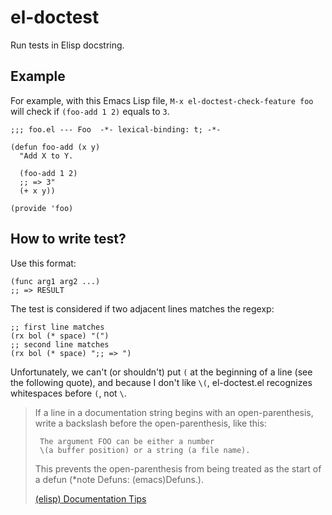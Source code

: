 # el-doctest

Run tests in Elisp docstring.

## Example

For example, with this Emacs Lisp file, `M-x el-doctest-check-feature foo` will check if `(foo-add 1 2)` equals to `3`.

```emacs-lisp
;;; foo.el --- Foo  -*- lexical-binding: t; -*-

(defun foo-add (x y)
  "Add X to Y.

  (foo-add 1 2)
  ;; => 3"
  (+ x y))

(provide 'foo)
```

## How to write test?

Use this format:

    (func arg1 arg2 ...)
    ;; => RESULT

The test is considered if two adjacent lines matches the regexp:

``` emacs-lisp
;; first line matches
(rx bol (* space) "(")
;; second line matches
(rx bol (* space) ";; => ")
```

Unfortunately, we can't (or shouldn't) put `(` at the beginning of a line (see
the following quote), and because I don't like `\(`, el-doctest.el recognizes
whitespaces before `(`, not `\`.

> If a line in a documentation string begins with an
> open-parenthesis, write a backslash before the open-parenthesis,
> like this:
>
>      The argument FOO can be either a number
>      \(a buffer position) or a string (a file name).
>
> This prevents the open-parenthesis from being treated as the start
> of a defun (*note Defuns: (emacs)Defuns.).
>
>
> [(elisp) Documentation Tips](https://www.gnu.org/software/emacs/manual/html_node/elisp/Documentation-Tips.html)
